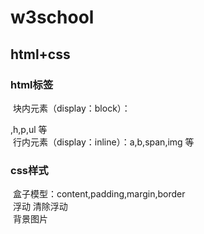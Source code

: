 # w3school
## html+css
### html标签
  块内元素（display：block）：<div>,h,p,ul 等<br>
  行内元素（display：inline）：a,b,span,img 等<br>
### css样式
  盒子模型：content,padding,margin,border<br>
  浮动 清除浮动<br>
  背景图片<br>

